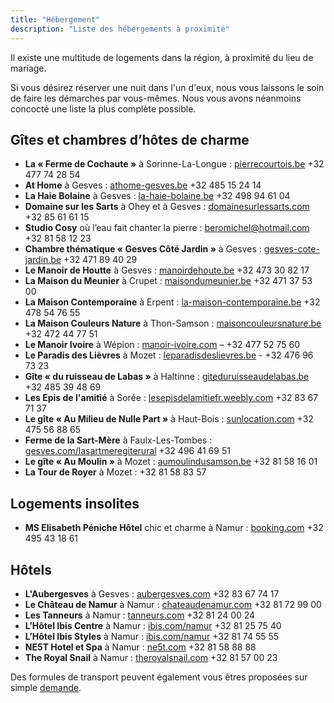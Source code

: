 ```yaml
---
title: "Hébergement"
description: "Liste des hébergements à proximité"
---
```


Il existe une multitude de logements dans la région, à proximité du lieu de mariage.

Si vous désirez réserver une nuit dans l'un d'eux, nous vous laissons le soin de faire les démarches par vous-mêmes. Nous vous avons néanmoins concocté une liste la plus complète possible.

## Gîtes et chambres d’hôtes de charme

- **La « Ferme de Cochaute »** à Sorinne-La-Longue : [pierrecourtois.be](https://www.pierrecourtois.be/) +32 477 74 28 54
- **At Home** à Gesves : [athome-gesves.be](https://www.athome-gesves.be/) +32 485 15 24 14
- **La Haie Bolaine** à Gesves : [la-haie-bolaine.be](https://www.la-haie-bolaine.be/) +32 498 94 61 04
- **Domaine sur les Sarts** à Ohey et à Gesves : [domainesurlessarts.com](https://www.domainesurlessarts.com/) +32 85 61 61 15
- **Studio Cosy** où l’eau fait chanter la pierre : [beromichel@hotmail.com](mailto:beromichel@hotmail.com) +32 81 58 12 23
- **Chambre thématique « Gesves Côté Jardin »** à Gesves : [gesves-cote-jardin.be](http://gesves-cote-jardin.be/) +32 471 89 40 29
- **Le Manoir de Houtte** à Gesves : [manoirdehoute.be](https://manoirdehoute.be/) +32 473 30 82 17
- **La Maison du Meunier** à Crupet : [maisondumeunier.be](http://maisondumeunier.be/fr/) +32 471 37 53 00
- **La Maison Contemporaine** à Erpent : [la-maison-contemporaine.be](http://la-maison-contemporaine.be/) +32 478 54 76 55
- **La Maison Couleurs Nature** à Thon-Samson : [maisoncouleursnature.be](https://www.maisoncouleursnature.be/) +32 472 44 77 51
- **Le Manoir Ivoire** à Wépion : [manoir-ivoire.com](http://www.manoir-ivoire.com/pages/12_1.html) – +32 477 52 75 60
- **Le Paradis des Lièvres** à Mozet : [leparadisdeslievres.be](http://www.leparadisdeslievres.be/) - +32 476 96 73 23
- **Gîte « du ruisseau de Labas »** à Haltinne : [giteduruisseaudelabas.be](https://giteduruisseaudelabas.be/) +32 485 39 48 69
- **Les Epis de l'amitié** à Sorée : [lesepisdelamitiefr.weebly.com](https://lesepisdelamitiefr.weebly.com/) +32 83 67 71 37
- **Le gîte « Au Milieu de Nulle Part »** à Haut-Bois : [sunlocation.com](https://www.sunlocation.com/location-vacances/455576) +32 475 56 88 65
- **Ferme de la Sart-Mère** à Faulx-Les-Tombes : [gesves.com/lasartmeregiterural](http://www.gesves.com/lasartmeregiterural/) +32 496 41 69 51
- **Le gîte « Au Moulin »** à Mozet : [aumoulindusamson.be](https://www.aumoulindusamson.be/) +32 81 58 16 01
- **La Tour de Royer** à Mozet : +32 81 58 83 57

## Logements insolites

- **MS Elisabeth Péniche Hôtel** chic et charme à Namur : [booking.com](https://www.booking.com/hotel/be/ms-elisabeth.fr.html?aid=318615;label=New_English_EN_BE_26745746785-SOGiSy5jNpRWL5zs4LKbmAS100753515265%3Apl%3Ata%3Ap1%3Ap2%3Aac%3Aap%3Aneg%3Afi3171352508%3Atidsa-301068673139%3Alp1001314%3Ali%3Adec%3Adm;sid=f206f2b4ae5d71762a91feab4ae90c8d;dest_id=-1965962;dest_type=city;dist=0;group_adults=2;group_children=0;hapos=1;hpos=1;no_rooms=1;req_adults=2;req_children=0;room1=A%2CA;sb_price_type=total;sr_order=popularity;srepoch=1642355321;srpvid=32be7d3b1e250040;type=total;ucfs=1&#hotelTmpl) +32 495 43 18 61

## Hôtels

- **L'Aubergesves** à Gesves : [aubergesves.com](https://aubergesves.com/) +32 83 67 74 17
- **Le Château de Namur** à Namur : [chateaudenamur.com](https://www.chateaudenamur.com/) +32 81 72 99 00
- **Les Tanneurs** à Namur : [tanneurs.com](http://www.tanneurs.com/) +32 81 24 00 24
- **L’Hôtel Ibis Centre** à Namur : [ibis.com/namur](https://all.accor.com/hotel/3151/index.fr.shtml?dateIn=&nights=&compositions=&stayplus=false#origin=ibis) +32 81 25 75 40
- **L’Hôtel Ibis Styles** à Namur : [ibis.com/namur](https://all.accor.com/hotel/B6A4/index.fr.shtml?dateIn=&nights=&compositions=&stayplus=false#origin=ibis) +32 81 74 55 55
- **NE5T Hotel et Spa** à Namur : [ne5t.com](http://ne5t.com/) +32 81 58 88 88
- **The Royal Snail** à Namur : [theroyalsnail.com](http://theroyalsnail.com/) +32 81 57 00 23

Des formules de transport peuvent également vous êtres proposées sur simple [demande](/contact/).